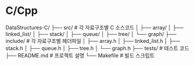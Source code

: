 # C/Cpp

DataStructures-C/
├── src/           # 각 자료구조별 C 소스코드
│   ├── array/
│   ├── linked_list/
│   ├── stack/
│   ├── queue/
│   ├── tree/
│   └── graph/
├── include/       # 각 자료구조별 헤더파일
│   ├── array.h
│   ├── linked_list.h
│   ├── stack.h
│   ├── queue.h
│   ├── tree.h
│   └── graph.h
├── tests/         # 테스트 코드
├── README.md      # 프로젝트 설명
└── Makefile       # 빌드 스크립트
